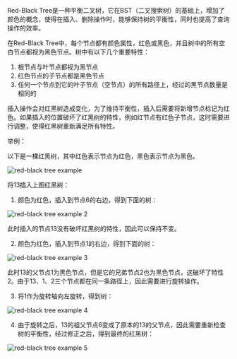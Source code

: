 

Red-Black Tree是一种平衡二叉树，它在BST（二叉搜索树）的基础上，增加了颜色的概念，使得在插入、删除操作时，能够保持树的平衡性，同时也提高了查询操作的效率。

在Red-Black Tree中，每个节点都有颜色属性，红色或黑色，并且树中的所有空白节点都视为黑色节点。树中有以下几个重要特性：

1. 根节点与叶节点都视为黑节点
2. 红色节点的子节点都是黑色节点
3. 任何一个节点到它的叶子节点（空节点）的所有路径上，经过的黑节点数量是相同的

插入操作会对红黑树造成变化，为了维持平衡性，插入后需要将新增节点标记为红色。如果插入的位置破坏了红黑树的特性，例如红节点有红色子节点，这时需要进行调整，使得红黑树重新满足所有特性。

举例：

以下是一棵红黑树，其中红色表示节点为红色，黑色表示节点为黑色。

![red-black tree example](https://i.imgur.com/ZKPoJPy.png)

将13插入上图红黑树：

1. 颜色为红色，插入到节点6的右边，得到下面的树：

![red-black tree example 2](https://i.imgur.com/D8VwWvc.png)

此时插入的节点13没有破坏红黑树的特性，因此可以保持不变。

2. 颜色为红色，插入到节点1的右边，得到下面的树：

![red-black tree example 3](https://i.imgur.com/TQdRl6U.png)

此时13的父节点1为黑色节点，但是它的兄弟节点2也为黑色节点，这破坏了特性2。由于13、1、2三个节点都在同一条路径上，因此需要进行旋转操作。

3. 将1作为旋转轴向左旋转，得到树：

![red-black tree example 4](https://i.imgur.com/Di9Sohu.png)

4. 由于旋转之后，13的祖父节点6变成了原本的13的父节点，因此需要重新检查树的平衡性，经过修正之后，得到最终的红黑树：

![red-black tree example 5](https://i.imgur.com/VcmDZyl.png)